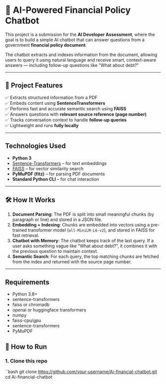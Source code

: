 # 🤖 AI-Powered Financial Policy Chatbot

This project is a submission for the **AI Developer Assessment**, where the goal is to build a simple AI chatbot that can answer questions from a government **financial policy document**.

The chatbot extracts and indexes information from the document, allowing users to query it using natural language and receive smart, context-aware answers — including follow-up questions like "What about debt?"

---

## 📄 Project Features

✅ Extracts structured information from a PDF  
✅ Embeds content using **SentenceTransformers**  
✅ Performs fast and accurate semantic search using **FAISS**  
✅ Answers questions with **relevant source reference (page number)**  
✅ Tracks conversation context to handle **follow-up queries**  
✅ Lightweight and runs **fully locally**

---

## Technologies Used

- **Python 3**
- [Sentence-Transformers](https://www.sbert.net/) – for text embeddings
- [FAISS](https://github.com/facebookresearch/faiss) – for vector similarity search
- **PyMuPDF (fitz)** – for parsing PDF documents
- **Standard Python CLI** – for chat interaction

---

## 🛠️ How It Works

1. **Document Parsing**: The PDF is split into small meaningful chunks (by paragraph or line) and stored in a JSON file.
2. **Embedding + Indexing**: Chunks are embedded into vectors using a pre-trained transformer model (`all-MiniLM-L6-v2`), and stored in FAISS for fast retrieval.
3. **Chatbot with Memory**: The chatbot keeps track of the last query. If a user asks something vague like "What about debt?", it combines it with the previous question to maintain context.
4. **Semantic Search**: For each query, the top matching chunks are fetched from the index and returned with the source page number.

---
## Requirements

- Python 3.8+
- sentence-transformers
- faiss or chromadb
- openai or huggingface transformers
- numpy
- faiss-cpu/gpu
- sentence-transformers
- PyMuPDF

## 🚀 How to Run

### 1. Clone this repo
``bash
git clone https://github.com/your-username/Ai-financial-chatbot.git
cd Ai-financial-chatbot

